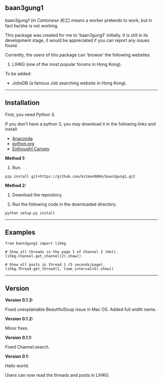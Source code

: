 ## baan3gung1

baan3gung1 (*in Cantonese 扮工*) means a worker pretends to work,
but in fact he/she is not working.

This package was created for me to 'baan3gung1' initially. It is
still in its development stage, it would be appreciated if you can
report any issues found.

Currently, the users of this package can 'browse' the following
websites.

1. LIHKG (one of the most popular forums in Hong Kong).

To be added:

- JobsDB (a famous Job searching website in Hong Kong).

---

## Installation

First, you need Python 3.

If you don't have a python 3, you may download it in the following
links and install:

- [Anaconda](https://www.continuum.io/downloads)
- [python.org](https://www.python.org/downloads/)
- [Enthought Canopy](https://www.enthought.com/products/canopy/)

**Method 1:**

1. Run.

```
pip install git+https://github.com/kitman0804/baan3gung1.git
```

**Method 2:**

1. Download the repository.

2. Run the following code in the downloaded directory.

```
python setup.py install
```

---

## Examples

```
from bann3gung1 import lihkg

# Show all threads in the page 1 of Channel 2 (Hot).
lihkg.Channel.get_channel(2).show()

# Show all posts in thread 1 (5 seconds/page).
lihkg.Thread.get_thread(1, time_interval=5).show()
```

---

## Version

**Version 0.1.3:**

Fixed unexplainable BeautifulSoup issue in Mac OS.
Added full width name.

**Version 0.1.2:**

Minor fixes.

**Version 0.1.1:**

Fixed Channel.search.

**Version 0.1:**

Hello world.

Users can now read the threads and posts in LIHKG.

